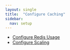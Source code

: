 ```yaml
---
layout: single
title:  "Configure Caching"
sidebar:
  nav: setup
---
```


* [Configure Redis Usage](/setup/productionize/caching/configure-redis-usage/)
* [Configure Scaling](/setup/productionize/caching/configure-redis-usage/)
